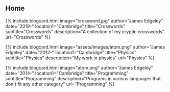 ## Home

{% include blogcard.html image="crossword.jpg" author="James Edgeley" date="2019-" location1="Cambridge" title="Crosswords" subtitle="Crosswords"
description="A collection of my cryptic crosswords"
url="Crosswords" %}

{% include blogcard.html image="assets/images/atom.png" author="James Edgeley" date="2012-" location1="Cambridge" title="Physics" subtitle="Physics"
description="My work in physics"
url="Physics" %}

{% include blogcard.html image="atom.png" author="James Edgeley" date="2014-" location1="Cambridge" title="Programming" subtitle="Programming"
description="Programs in various languages that don't fit any other category"
url="Programming" %}
